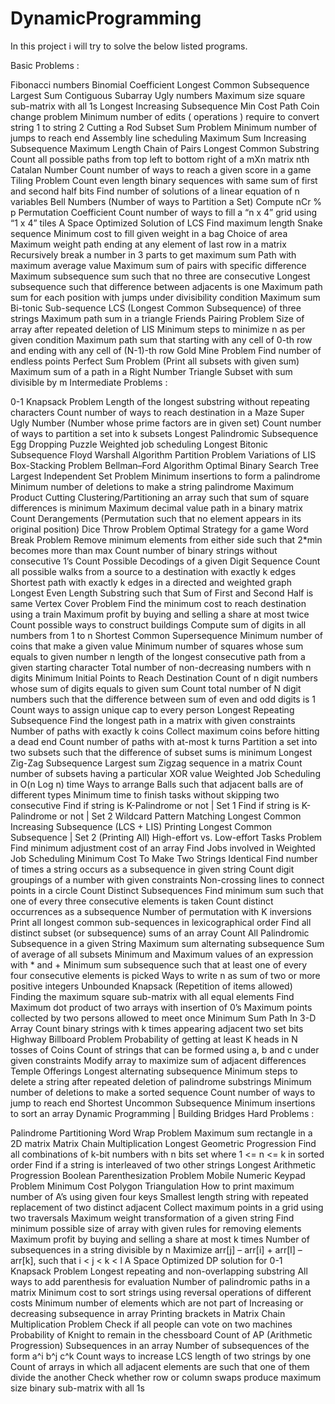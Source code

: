 # DynamicProgramming

In this project i will try to solve the below listed programs.

Basic Problems :

Fibonacci numbers
Binomial Coefficient
Longest Common Subsequence
Largest Sum Contiguous Subarray
Ugly numbers
Maximum size square sub-matrix with all 1s
Longest Increasing Subsequence
Min Cost Path
Coin change problem
Minimum number of edits ( operations ) require to convert string 1 to string 2
Cutting a Rod
Subset Sum Problem
Minimum number of jumps to reach end
Assembly line scheduling
Maximum Sum Increasing Subsequence
Maximum Length Chain of Pairs
Longest Common Substring
Count all possible paths from top left to bottom right of a mXn matrix
nth Catalan Number
Count number of ways to reach a given score in a game
Tiling Problem
Count even length binary sequences with same sum of first and second half bits
Find number of solutions of a linear equation of n variables
Bell Numbers (Number of ways to Partition a Set)
Compute nCr % p
Permutation Coefficient
Count number of ways to fill a “n x 4” grid using “1 x 4” tiles
A Space Optimized Solution of LCS
Find maximum length Snake sequence
Minimum cost to fill given weight in a bag
Choice of area
Maximum weight path ending at any element of last row in a matrix
Recursively break a number in 3 parts to get maximum sum
Path with maximum average value
Maximum sum of pairs with specific difference
Maximum subsequence sum such that no three are consecutive
Longest subsequence such that difference between adjacents is one
Maximum path sum for each position with jumps under divisibility condition
Maximum sum Bi-tonic Sub-sequence
LCS (Longest Common Subsequence) of three strings
Maximum path sum in a triangle
Friends Pairing Problem
Size of array after repeated deletion of LIS
Minimum steps to minimize n as per given condition
Maximum path sum that starting with any cell of 0-th row and ending with any cell of (N-1)-th row
Gold Mine Problem
Find number of endless points
Perfect Sum Problem (Print all subsets with given sum)
Maximum sum of a path in a Right Number Triangle
Subset with sum divisible by m
Intermediate Problems :

0-1 Knapsack Problem
Length of the longest substring without repeating characters
Count number of ways to reach destination in a Maze
Super Ugly Number (Number whose prime factors are in given set)
Count number of ways to partition a set into k subsets
Longest Palindromic Subsequence
Egg Dropping Puzzle
Weighted job scheduling
Longest Bitonic Subsequence
Floyd Warshall Algorithm
Partition Problem
Variations of LIS
Box-Stacking Problem
Bellman–Ford Algorithm
Optimal Binary Search Tree
Largest Independent Set Problem
Minimum insertions to form a palindrome
Minimum number of deletions to make a string palindrome
Maximum Product Cutting
Clustering/Partitioning an array such that sum of square differences is minimum
Maximum decimal value path in a binary matrix
Count Derangements (Permutation such that no element appears in its original position)
Dice Throw Problem
Optimal Strategy for a game
Word Break Problem
Remove minimum elements from either side such that 2*min becomes more than max
Count number of binary strings without consecutive 1’s
Count Possible Decodings of a given Digit Sequence
Count all possible walks from a source to a destination with exactly k edges
Shortest path with exactly k edges in a directed and weighted graph
Longest Even Length Substring such that Sum of First and Second Half is same
Vertex Cover Problem
Find the minimum cost to reach destination using a train
Maximum profit by buying and selling a share at most twice
Count possible ways to construct buildings
Compute sum of digits in all numbers from 1 to n
Shortest Common Supersequence
Minimum number of coins that make a given value
Minimum number of squares whose sum equals to given number n
length of the longest consecutive path from a given starting character
Total number of non-decreasing numbers with n digits
Minimum Initial Points to Reach Destination
Count of n digit numbers whose sum of digits equals to given sum
Count total number of N digit numbers such that the difference between sum of even and odd digits is 1
Count ways to assign unique cap to every person
Longest Repeating Subsequence
Find the longest path in a matrix with given constraints
Number of paths with exactly k coins
Collect maximum coins before hitting a dead end
Count number of paths with at-most k turns
Partition a set into two subsets such that the difference of subset sums is minimum
Longest Zig-Zag Subsequence
Largest sum Zigzag sequence in a matrix
Count number of subsets having a particular XOR value
Weighted Job Scheduling in O(n Log n) time
Ways to arrange Balls such that adjacent balls are of different types
Minimum time to finish tasks without skipping two consecutive
Find if string is K-Palindrome or not | Set 1
Find if string is K-Palindrome or not | Set 2
Wildcard Pattern Matching
Longest Common Increasing Subsequence (LCS + LIS)
Printing Longest Common Subsequence | Set 2 (Printing All)
High-effort vs. Low-effort Tasks Problem
Find minimum adjustment cost of an array
Find Jobs involved in Weighted Job Scheduling
Minimum Cost To Make Two Strings Identical
Find number of times a string occurs as a subsequence in given string
Count digit groupings of a number with given constraints
Non-crossing lines to connect points in a circle
Count Distinct Subsequences
Find minimum sum such that one of every three consecutive elements is taken
Count distinct occurrences as a subsequence
Number of permutation with K inversions
Print all longest common sub-sequences in lexicographical order
Find all distinct subset (or subsequence) sums of an array
Count All Palindromic Subsequence in a given String
Maximum sum alternating subsequence
Sum of average of all subsets
Minimum and Maximum values of an expression with * and +
Minimum sum subsequence such that at least one of every four consecutive elements is picked
Ways to write n as sum of two or more positive integers
Unbounded Knapsack (Repetition of items allowed)
Finding the maximum square sub-matrix with all equal elements
Find Maximum dot product of two arrays with insertion of 0’s
Maximum points collected by two persons allowed to meet once
Minimum Sum Path In 3-D Array
Count binary strings with k times appearing adjacent two set bits
Highway Billboard Problem
Probability of getting at least K heads in N tosses of Coins
Count of strings that can be formed using a, b and c under given constraints
Modify array to maximize sum of adjacent differences
Temple Offerings
Longest alternating subsequence
Minimum steps to delete a string after repeated deletion of palindrome substrings
Minimum number of deletions to make a sorted sequence
Count number of ways to jump to reach end
Shortest Uncommon Subsequence
Minimum insertions to sort an array
Dynamic Programming | Building Bridges
Hard Problems :

Palindrome Partitioning
Word Wrap Problem
Maximum sum rectangle in a 2D matrix
Matrix Chain Multiplication
Longest Geometric Progression
Find all combinations of k-bit numbers with n bits set where 1 <= n <= k in sorted order
Find if a string is interleaved of two other strings
Longest Arithmetic Progression
Boolean Parenthesization Problem
Mobile Numeric Keypad Problem
Minimum Cost Polygon Triangulation
How to print maximum number of A’s using given four keys
Smallest length string with repeated replacement of two distinct adjacent
Collect maximum points in a grid using two traversals
Maximum weight transformation of a given string
Find minimum possible size of array with given rules for removing elements
Maximum profit by buying and selling a share at most k times
Number of subsequences in a string divisible by n
Maximize arr[j] – arr[i] + arr[l] – arr[k], such that i < j < k < l
A Space Optimized DP solution for 0-1 Knapsack Problem
Longest repeating and non-overlapping substring
All ways to add parenthesis for evaluation
Number of palindromic paths in a matrix
Minimum cost to sort strings using reversal operations of different costs
Minimum number of elements which are not part of Increasing or decreasing subsequence in array
Printing brackets in Matrix Chain Multiplication Problem
Check if all people can vote on two machines
Probability of Knight to remain in the chessboard
Count of AP (Arithmetic Progression) Subsequences in an array
Number of subsequences of the form a^i b^j c^k
Count ways to increase LCS length of two strings by one
Count of arrays in which all adjacent elements are such that one of them divide the another
Check whether row or column swaps produce maximum size binary sub-matrix with all 1s

